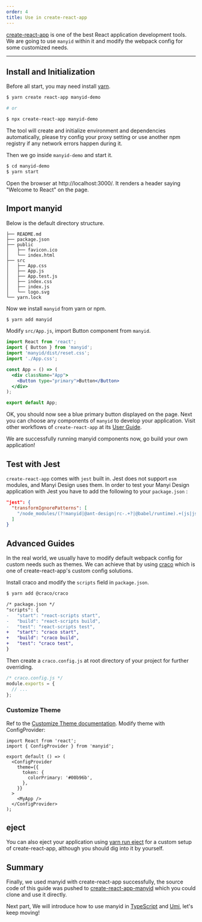 ```yaml
---
order: 4
title: Use in create-react-app
---
```


[create-react-app](https://github.com/facebookincubator/create-react-app) is one of the best React application development tools. We are going to use `manyid` within it and modify the webpack config for some customized needs.

---

## Install and Initialization

Before all start, you may need install [yarn](https://github.com/yarnpkg/yarn/).

```bash
$ yarn create react-app manyid-demo

# or

$ npx create-react-app manyid-demo
```

The tool will create and initialize environment and dependencies automatically, please try config your proxy setting or use another npm registry if any network errors happen during it.

Then we go inside `manyid-demo` and start it.

```bash
$ cd manyid-demo
$ yarn start
```

Open the browser at http://localhost:3000/. It renders a header saying "Welcome to React" on the page.

## Import manyid

Below is the default directory structure.

```
├── README.md
├── package.json
├── public
│   ├── favicon.ico
│   └── index.html
├── src
│   ├── App.css
│   ├── App.js
│   ├── App.test.js
│   ├── index.css
│   ├── index.js
│   └── logo.svg
└── yarn.lock
```

Now we install `manyid` from yarn or npm.

```bash
$ yarn add manyid
```

Modify `src/App.js`, import Button component from `manyid`.

```jsx
import React from 'react';
import { Button } from 'manyid';
import 'manyid/dist/reset.css';
import './App.css';

const App = () => (
  <div className="App">
    <Button type="primary">Button</Button>
  </div>
);

export default App;
```

OK, you should now see a blue primary button displayed on the page. Next you can choose any components of `manyid` to develop your application. Visit other workflows of `create-react-app` at its [User Guide](https://create-react-app.dev/docs/getting-started).

We are successfully running manyid components now, go build your own application!

## Test with Jest

`create-react-app` comes with `jest` built in. Jest does not support `esm` modules, and Manyi Design uses them. In order to test your Manyi Design application with Jest you have to add the following to your `package.json` :

```json
"jest": {
  "transformIgnorePatterns": [
    "/node_modules/(?!manyid|@ant-design|rc-.+?|@babel/runtime).+(js|jsx)$"
  ]
}
```

## Advanced Guides

In the real world, we usually have to modify default webpack config for custom needs such as themes. We can achieve that by using [craco](https://github.com/gsoft-inc/craco) which is one of create-react-app's custom config solutions.

Install craco and modify the `scripts` field in `package.json`.

```bash
$ yarn add @craco/craco
```

```diff
/* package.json */
"scripts": {
-   "start": "react-scripts start",
-   "build": "react-scripts build",
-   "test": "react-scripts test",
+   "start": "craco start",
+   "build": "craco build",
+   "test": "craco test",
}
```

Then create a `craco.config.js` at root directory of your project for further overriding.

```js
/* craco.config.js */
module.exports = {
  // ...
};
```

### Customize Theme

Ref to the [Customize Theme documentation](/docs/react/customize-theme). Modify theme with ConfigProvider:

```tsx
import React from 'react';
import { ConfigProvider } from 'manyid';

export default () => (
  <ConfigProvider
    theme={{
      token: {
        colorPrimary: '#00b96b',
      },
    }}
  >
    <MyApp />
  </ConfigProvider>
);
```

## eject

You can also eject your application using [yarn run eject](https://facebook.github.io/create-react-app/docs/available-scripts#npm-run-eject) for a custom setup of create-react-app, although you should dig into it by yourself.

## Summary

Finally, we used manyid with create-react-app successfully, the source code of this guide was pushed to [create-react-app-manyid](https://github.com/ant-design/create-react-app-manyid) which you could clone and use it directly.

Next part, We will introduce how to use manyid in [TypeScript](/docs/react/use-in-typescript) and [Umi](/docs/react/practical-projects), let's keep moving!
